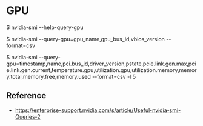 # GPU

$ nvidia-smi --help-query-gpu

$ nvidia-smi --query-gpu=gpu_name,gpu_bus_id,vbios_version --format=csv

$ nvidia-smi --query-gpu=timestamp,name,pci.bus_id,driver_version,pstate,pcie.link.gen.max,pcie.link.gen.current,temperature.gpu,utilization.gpu,utilization.memory,memory.total,memory.free,memory.used --format=csv -l 5

## Reference

* https://enterprise-support.nvidia.com/s/article/Useful-nvidia-smi-Queries-2

